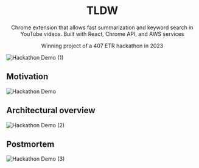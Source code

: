 <h1 align="center">
  TLDW
</h1>

<p align="center">
  Chrome extension that allows fast summarization and keyword search in YouTube videos. Built with React, Chrome API, and AWS services
</p>

<p align="center">
  Winning project of a 407 ETR hackathon in 2023
</p>


![Hackathon Demo (1)](https://github.com/monomedio/TLDW/assets/62685704/fe16b1da-3ef6-4b52-ac66-aa0219e836f9)

## Motivation

![Hackathon Demo](https://github.com/monomedio/TLDW/assets/62685704/27e49bdc-69c8-44bf-8e15-81c41204c1d8)

## Architectural overview

![Hackathon Demo (2)](https://github.com/monomedio/TLDW/assets/62685704/674e7a6a-a437-4b06-8c65-6c7bb88b6b37)

## Postmortem

![Hackathon Demo (3)](https://github.com/monomedio/TLDW/assets/62685704/1d68224b-5f02-4c8c-b80d-1d53130bb83c)
